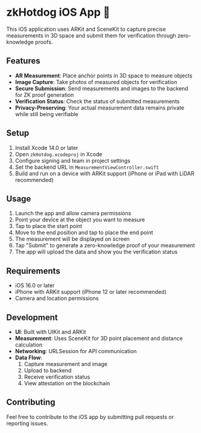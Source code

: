 # zkHotdog iOS App 📱

This iOS application uses ARKit and SceneKit to capture precise measurements in 3D space and submit them for verification through zero-knowledge proofs.

## Features

- **AR Measurement**: Place anchor points in 3D space to measure objects
- **Image Capture**: Take photos of measured objects for verification
- **Secure Submission**: Send measurements and images to the backend for ZK proof generation
- **Verification Status**: Check the status of submitted measurements
- **Privacy-Preserving**: Your actual measurement data remains private while still being verifiable

## Setup

1. Install Xcode 14.0 or later
2. Open `zkHotdog.xcodeproj` in Xcode
3. Configure signing and team in project settings
4. Set the backend URL in `MeasurementViewController.swift`
5. Build and run on a device with ARKit support (iPhone or iPad with LiDAR recommended)

## Usage

1. Launch the app and allow camera permissions
2. Point your device at the object you want to measure
3. Tap to place the start point
4. Move to the end position and tap to place the end point
5. The measurement will be displayed on screen
6. Tap "Submit" to generate a zero-knowledge proof of your measurement
7. The app will upload the data and show you the verification status

## Requirements

- iOS 16.0 or later
- iPhone with ARKit support (iPhone 12 or later recommended)
- Camera and location permissions

## Development

- **UI**: Built with UIKit and ARKit
- **Measurement**: Uses SceneKit for 3D point placement and distance calculation
- **Networking**: URLSession for API communication
- **Data Flow**: 
  1. Capture measurement and image
  2. Upload to backend
  3. Receive verification status
  4. View attestation on the blockchain

## Contributing

Feel free to contribute to the iOS app by submitting pull requests or reporting issues.